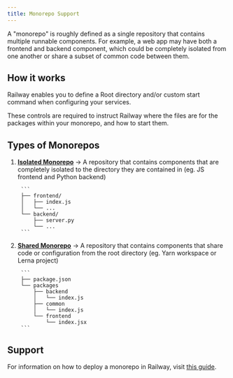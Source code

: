```yaml
---
title: Monorepo Support
---
```


A "monorepo" is roughly defined as a single repository that contains multiple
runnable components. For example, a web app may have both a frontend and backend
component, which could be completely isolated from one another or share a subset
of common code between them.

## How it works

Railway enables you to define a Root directory and/or custom start command when configuring your services.

These controls are required to instruct Railway where the files are for the packages within your monorepo, and how to start them.

## Types of Monorepos

1. **[Isolated Monorepo](#isolated-monorepo)** → A repository that contains components that are completely isolated to the
directory they are contained in (eg. JS frontend and Python backend)

        ```
        ├── frontend/
        │   ├── index.js
        │   └── ...
        └── backend/
            ├── server.py
            └── ...
        ```

2. **[Shared Monorepo](#shared-monorepo)** → A repository that contains components that share code or configuration from the
root directory (eg. Yarn workspace or Lerna project)

        ```
        ├── package.json
        └── packages
            ├── backend
            │   └── index.js
            ├── common
            │   └── index.js
            └── frontend
                └── index.jsx
        ```

## Support

For information on how to deploy a monorepo in Railway, visit [this guide](/guides/deploy-a-monorepo).